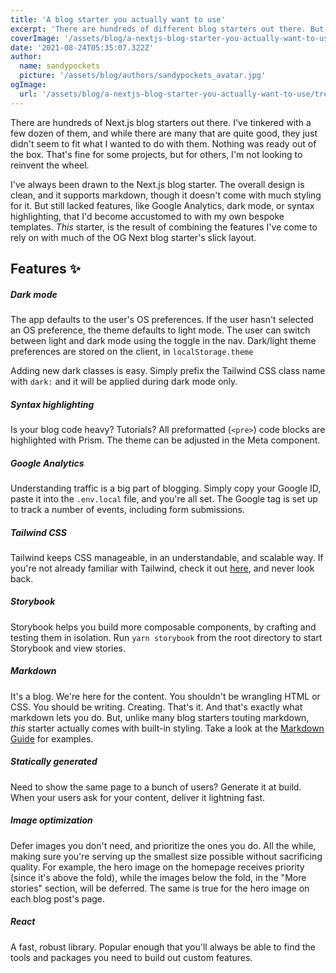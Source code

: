 ```yaml
---
title: 'A blog starter you actually want to use'
excerpt: 'There are hundreds of different blog starters out there. But none felt quite right. So I built my own. Based off the basic Next.js Blog Starter, but now with several handy features like dark mode (using local storage) or Google Analytics. It comes with Storybook too.'
coverImage: '/assets/blog/a-nextjs-blog-starter-you-actually-want-to-use/tree-minimal.jpg'
date: '2021-08-24T05:35:07.322Z'
author:
  name: sandypockets
  picture: '/assets/blog/authors/sandypockets_avatar.jpg'
ogImage:
  url: '/assets/blog/a-nextjs-blog-starter-you-actually-want-to-use/tree.jpg'
---
```


There are hundreds of Next.js blog starters out there. I've tinkered with a few dozen of them, and while there are many that are quite good, they just didn't seem to fit what I wanted to do with them. Nothing was ready out of the box. That's fine for some projects, but for others, I'm not looking to reinvent the wheel. 

I've always been drawn to the Next.js blog starter. The overall design is clean, and it supports markdown, though it doesn't come with much styling for it. But still lacked features, like Google Analytics, dark mode, or syntax highlighting, that I'd become accustomed to with my own bespoke templates. _This_ starter, is the result of combining the features I've come to rely on with much of the OG Next blog starter's slick layout. 

## Features ✨

##### Dark mode
The app defaults to the user's OS preferences. If the user hasn't selected an OS preference, the theme defaults to light mode. The user can switch between light and dark mode using the toggle in the nav. Dark/light theme preferences are stored on the client, in `localStorage.theme`

Adding new dark classes is easy. Simply prefix the Tailwind CSS class name with `dark:` and it will be applied during dark mode only. 

##### Syntax highlighting
Is your blog code heavy? Tutorials? All preformatted (`<pre>`) code blocks are highlighted with Prism. The theme can be adjusted in the Meta component. 

##### Google Analytics
Understanding traffic is a big part of blogging. Simply copy your Google ID, paste it into the `.env.local` file, and you're all set. The Google tag is set up to track a number of events, including form submissions. 

##### Tailwind CSS
Tailwind keeps CSS manageable, in an understandable, and scalable way. If you're not already familiar with Tailwind, check it out [here](https://tailwindcss.com), and never look back. 

##### Storybook
Storybook helps you build more composable components, by crafting and testing them in isolation. Run `yarn storybook` from the root directory to start Storybook and view stories. 

##### Markdown
It's a blog. We're here for the content. You shouldn't be wrangling HTML or CSS. You should be writing. Creating. That's it. And that's exactly what markdown lets you do. But, unlike many blog starters touting markdown, _this_ starter actually comes with built-in styling. Take a look at the [Markdown Guide](/posts/markdown-guide) for examples. 

##### Statically generated
Need to show the same page to a bunch of users? Generate it at build. When your users ask for your content, deliver it lightning fast.

##### Image optimization
Defer images you don't need, and prioritize the ones you do. All the while, making sure you're serving up the smallest size possible without sacrificing quality. For example, the hero image on the homepage receives priority (since it's above the fold), while the images below the fold, in the "More stories" section, will be deferred. The same is true for the hero image on each blog post's page.

##### React
A fast, robust library. Popular enough that you'll always be able to find the tools and packages you need to build out custom features. 